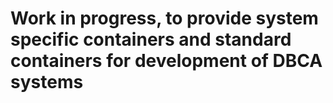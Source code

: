 # Work in progress,  to provide system specific containers  and standard containers for development of DBCA systems
